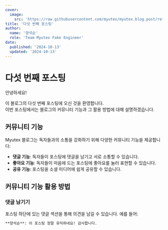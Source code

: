 ```yaml
---
cover:
  image:
    src: 'https://raw.githubusercontent.com/myutex/myutex.blog.post/refs/heads/main/assets/images/cover-news.png'
title: '다섯 번째 포스팅'
author:
  name: '양석순'
  role: 'Team Myutex Fake Engineer'
date:
  published: '2024-10-13'
  updated: '2024-10-13'
---
```


# 다섯 번째 포스팅

안녕하세요!

이 블로그의 다섯 번째 포스팅에 오신 것을 환영합니다.  
이번 포스팅에서는 블로그의 커뮤니티 기능과 그 활용 방법에 대해 설명하겠습니다.

## 커뮤니티 기능

Myutex 블로그는 독자들과의 소통을 강화하기 위해 다양한 커뮤니티 기능을 제공합니다:

- **댓글 기능**: 독자들이 포스팅에 댓글을 남기고 서로 소통할 수 있습니다.
- **좋아요 기능**: 독자들이 마음에 드는 포스팅에 좋아요를 눌러 표현할 수 있습니다.
- **공유 기능**: 포스팅을 소셜 미디어에 쉽게 공유할 수 있습니다.

## 커뮤니티 기능 활용 방법

### 댓글 남기기

포스팅 하단에 있는 댓글 섹션을 통해 의견을 남길 수 있습니다. 예를 들어:

```markdown
**양석순**: 이 포스팅 정말 유익하네요! 감사합니다.
```
